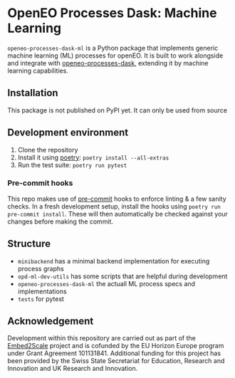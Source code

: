 # OpenEO Processes Dask: Machine Learning

`openeo-processes-dask-ml` is a Python package that implements generic machine learning
(ML) processes for openEO. It is built to work alongside and integrate with
[openeo-processes-dask](https://github.com/Open-EO/openeo-processes-dask), extending it
by machine learning capabilities.

## Installation

This package is not published on PyPI yet. It can only be used from source

## Development environment

1. Clone the repository
2. Install it using [poetry](https://python-poetry.org/docs/):
   `poetry install --all-extras`
3. Run the test suite: `poetry run pytest`

### Pre-commit hooks

This repo makes use of [pre-commit](https://pre-commit.com/) hooks to enforce linting &
a few sanity checks. In a fresh development setup, install the hooks using
`poetry run pre-commit install`. These will then automatically be checked against your
changes before making the commit.

## Structure

- `minibackend` has a minimal backend implementation for executing process graphs
- `opd-ml-dev-utils` has some scripts that are helpful during development
- `openeo-processes-dask-ml` the actuall ML process specs and implementations
- `tests` for pytest

## Acknowledgement

Development within this repository are carried out as part of the
[Embed2Scale](https://embed2scale.eu/) project and is cofunded by the EU Horizon Europe
program under Grant Agreement 101131841. Additional funding for this project has been
provided by the Swiss State Secretariat for Education, Research and Innovation and UK
Research and Innovation.
